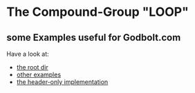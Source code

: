 # The Compound-Group "LOOP" #

## some Examples useful for Godbolt.com   ##

Have a look at:
- [the root dir](https://github.com/F-Haferkorn/ogis-modern-cxx-future-cpp)
- [other examples](../ogis-cpp-loop.examples)
- [the header-only implementation](../ogis-cpp-loop/include)


